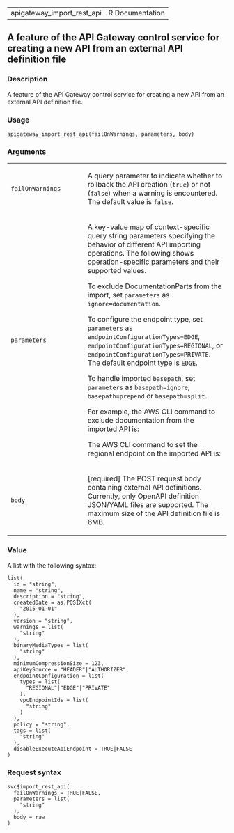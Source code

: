 <table style="width: 100%;">
<tbody>
<tr class="odd">
<td>apigateway_import_rest_api</td>
<td style="text-align: right;">R Documentation</td>
</tr>
</tbody>
</table>

## A feature of the API Gateway control service for creating a new API from an external API definition file

### Description

A feature of the API Gateway control service for creating a new API from
an external API definition file.

### Usage

    apigateway_import_rest_api(failOnWarnings, parameters, body)

### Arguments

<table>
<colgroup>
<col style="width: 35%" />
<col style="width: 65%" />
</colgroup>
<tbody>
<tr class="odd">
<td><code
id="apigateway_import_rest_api_:_failOnWarnings">failOnWarnings</code></td>
<td><p>A query parameter to indicate whether to rollback the API
creation (<code>true</code>) or not (<code>false</code>) when a warning
is encountered. The default value is <code>false</code>.</p></td>
</tr>
<tr class="even">
<td><code
id="apigateway_import_rest_api_:_parameters">parameters</code></td>
<td><p>A key-value map of context-specific query string parameters
specifying the behavior of different API importing operations. The
following shows operation-specific parameters and their supported
values.</p>
<p>To exclude DocumentationParts from the import, set
<code>parameters</code> as <code>ignore=documentation</code>.</p>
<p>To configure the endpoint type, set <code>parameters</code> as
<code>endpointConfigurationTypes=EDGE</code>,
<code>endpointConfigurationTypes=REGIONAL</code>, or
<code>endpointConfigurationTypes=PRIVATE</code>. The default endpoint
type is <code>EDGE</code>.</p>
<p>To handle imported <code>basepath</code>, set <code>parameters</code>
as <code>basepath=ignore</code>, <code>basepath=prepend</code> or
<code>basepath=split</code>.</p>
<p>For example, the AWS CLI command to exclude documentation from the
imported API is:</p>
<p>The AWS CLI command to set the regional endpoint on the imported API
is:</p></td>
</tr>
<tr class="odd">
<td><code id="apigateway_import_rest_api_:_body">body</code></td>
<td><p>[required] The POST request body containing external API
definitions. Currently, only OpenAPI definition JSON/YAML files are
supported. The maximum size of the API definition file is 6MB.</p></td>
</tr>
</tbody>
</table>

### Value

A list with the following syntax:

    list(
      id = "string",
      name = "string",
      description = "string",
      createdDate = as.POSIXct(
        "2015-01-01"
      ),
      version = "string",
      warnings = list(
        "string"
      ),
      binaryMediaTypes = list(
        "string"
      ),
      minimumCompressionSize = 123,
      apiKeySource = "HEADER"|"AUTHORIZER",
      endpointConfiguration = list(
        types = list(
          "REGIONAL"|"EDGE"|"PRIVATE"
        ),
        vpcEndpointIds = list(
          "string"
        )
      ),
      policy = "string",
      tags = list(
        "string"
      ),
      disableExecuteApiEndpoint = TRUE|FALSE
    )

### Request syntax

    svc$import_rest_api(
      failOnWarnings = TRUE|FALSE,
      parameters = list(
        "string"
      ),
      body = raw
    )
